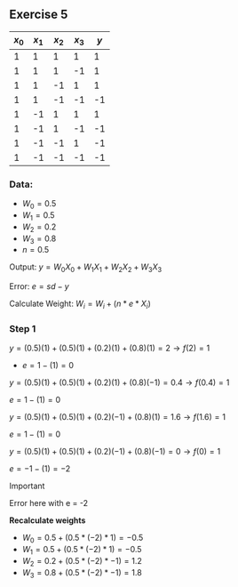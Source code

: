 ## Exercise 5

| $x_0$ | $x_1$ | $x_2$ | $x_3$ | $y$ |
| ----- | ----- | ----- | ----- | --- |
| 1     | 1     | 1     | 1     | 1   |
| 1     | 1     | 1     | -1    | 1   |
| 1     | 1     | -1    | 1     | 1   |
| 1     | 1     | -1    | -1    | -1  |
| 1     | -1    | 1     | 1     | 1   |
| 1     | -1    | 1     | -1    | -1  |
| 1     | -1    | -1    | 1     | -1  |
| 1     | -1    | -1    | -1    | -1  |

### Data:

- $W_0 = 0.5$
- $W_1 = 0.5$
- $W_2 = 0.2$
- $W_3 = 0.8$
- $n = 0.5$

Output:
$y = W_0 X_0 + W_1 X_1 + W_2 X_2 + W_3 X_3$

Error:
$e = sd - y$

Calculate Weight:
$W_i = W_i + (n * e * X_i)$

### Step 1

$y = (0.5) (1) + (0.5) (1) + (0.2) (1) + (0.8) (1) = 2 \rightarrow f(2) = 1$

- $e =  1 - (1) = 0$

$y = (0.5) (1) + (0.5) (1) + (0.2) (1) + (0.8) (-1) = 0.4 \rightarrow f(0.4) = 1$

$e =  1 - (1) = 0$

$y = (0.5) (1) + (0.5) (1) + (0.2) (-1) + (0.8) (1) = 1.6 \rightarrow f(1.6) = 1$

$e =  1 - (1) = 0$

$y = (0.5) (1) + (0.5) (1) + (0.2) (-1) + (0.8) (-1) = 0 \rightarrow f(0) = 1$

$e =  -1 - (1) = -2$

> [!Important]
> Error here with e = -2

**Recalculate weights**

- $W_0 = 0.5 + (0.5 *(-2) * 1) = -0.5$
- $W_1 = 0.5 + (0.5 *(-2) * 1) = -0.5$
- $W_2 = 0.2 + (0.5 *(-2) * -1) = 1.2$
- $W_3 = 0.8 + (0.5 *(-2) * -1) = 1.8$
